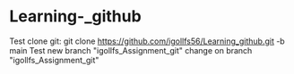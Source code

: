 # Learning-_github

Test clone git: git clone https://github.com/igollfs56/Learning_github.git -b main
Test new branch "igollfs_Assignment_git"
change on branch "igollfs_Assignment_git"